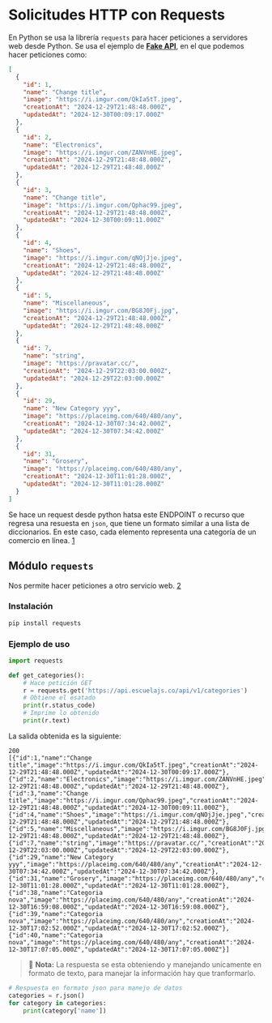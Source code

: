 # Solicitudes HTTP con Requests

En Python se usa la librería `requests` para hacer peticiones a servidores web desde Python. Se usa el ejemplo de [**Fake API**](https://fakeapi.platzi.com/), en el que podemos hacer peticiones como:

```json
[
  {
    "id": 1,
    "name": "Change title",
    "image": "https://i.imgur.com/QkIa5tT.jpeg",
    "creationAt": "2024-12-29T21:48:48.000Z",
    "updatedAt": "2024-12-30T00:09:17.000Z"
  },
  {
    "id": 2,
    "name": "Electronics",
    "image": "https://i.imgur.com/ZANVnHE.jpeg",
    "creationAt": "2024-12-29T21:48:48.000Z",
    "updatedAt": "2024-12-29T21:48:48.000Z"
  },
  {
    "id": 3,
    "name": "Change title",
    "image": "https://i.imgur.com/Qphac99.jpeg",
    "creationAt": "2024-12-29T21:48:48.000Z",
    "updatedAt": "2024-12-30T00:09:11.000Z"
  },
  {
    "id": 4,
    "name": "Shoes",
    "image": "https://i.imgur.com/qNOjJje.jpeg",
    "creationAt": "2024-12-29T21:48:48.000Z",
    "updatedAt": "2024-12-29T21:48:48.000Z"
  },
  {
    "id": 5,
    "name": "Miscellaneous",
    "image": "https://i.imgur.com/BG8J0Fj.jpg",
    "creationAt": "2024-12-29T21:48:48.000Z",
    "updatedAt": "2024-12-29T21:48:48.000Z"
  },
  {
    "id": 7,
    "name": "string",
    "image": "https://pravatar.cc/",
    "creationAt": "2024-12-29T22:03:00.000Z",
    "updatedAt": "2024-12-29T22:03:00.000Z"
  },
  {
    "id": 29,
    "name": "New Category yyy",
    "image": "https://placeimg.com/640/480/any",
    "creationAt": "2024-12-30T07:34:42.000Z",
    "updatedAt": "2024-12-30T07:34:42.000Z"
  },
  {
    "id": 31,
    "name": "Grosery",
    "image": "https://placeimg.com/640/480/any",
    "creationAt": "2024-12-30T11:01:28.000Z",
    "updatedAt": "2024-12-30T11:01:28.000Z"
  }
]
```

Se hace un request desde python hatsa este ENDPOINT o recurso que regresa una resuesta en `json`, que tiene un formato similar a una lista de diccionarios. En este caso, cada elemento representa una categoría de un comercio en línea. [1]

## Módulo `requests`

Nos permite hacer peticiones a otro servicio web. [2]

### Instalación

```sh
pip install requests
```

### Ejemplo de uso

```python
import requests

def get_categories():
    # Hace petición GET
    r = requests.get('https://api.escuelajs.co/api/v1/categories')
    # Obtiene el esatado
    print(r.status_code)
    # Imprime lo obtenido
    print(r.text)
```

<!-- Referencias -->

[1]: <https://api.escuelajs.co/api/v1/categories> "Petición GET"
[2]: <https://requests.readthedocs.io/en/latest/> "Módulo Requests"

La salida obtenida es la siguiente:

```text
200
[{"id":1,"name":"Change title","image":"https://i.imgur.com/QkIa5tT.jpeg","creationAt":"2024-12-29T21:48:48.000Z","updatedAt":"2024-12-30T00:09:17.000Z"},{"id":2,"name":"Electronics","image":"https://i.imgur.com/ZANVnHE.jpeg","creationAt":"2024-12-29T21:48:48.000Z","updatedAt":"2024-12-29T21:48:48.000Z"},{"id":3,"name":"Change title","image":"https://i.imgur.com/Qphac99.jpeg","creationAt":"2024-12-29T21:48:48.000Z","updatedAt":"2024-12-30T00:09:11.000Z"},{"id":4,"name":"Shoes","image":"https://i.imgur.com/qNOjJje.jpeg","creationAt":"2024-12-29T21:48:48.000Z","updatedAt":"2024-12-29T21:48:48.000Z"},{"id":5,"name":"Miscellaneous","image":"https://i.imgur.com/BG8J0Fj.jpg","creationAt":"2024-12-29T21:48:48.000Z","updatedAt":"2024-12-29T21:48:48.000Z"},{"id":7,"name":"string","image":"https://pravatar.cc/","creationAt":"2024-12-29T22:03:00.000Z","updatedAt":"2024-12-29T22:03:00.000Z"},{"id":29,"name":"New Category yyy","image":"https://placeimg.com/640/480/any","creationAt":"2024-12-30T07:34:42.000Z","updatedAt":"2024-12-30T07:34:42.000Z"},{"id":31,"name":"Grosery","image":"https://placeimg.com/640/480/any","creationAt":"2024-12-30T11:01:28.000Z","updatedAt":"2024-12-30T11:01:28.000Z"},{"id":38,"name":"Categoria nova","image":"https://placeimg.com/640/480/any","creationAt":"2024-12-30T16:59:08.000Z","updatedAt":"2024-12-30T16:59:08.000Z"},{"id":39,"name":"Categoria nova","image":"https://placeimg.com/640/480/any","creationAt":"2024-12-30T17:02:52.000Z","updatedAt":"2024-12-30T17:02:52.000Z"},{"id":40,"name":"Categoria nova","image":"https://placeimg.com/640/480/any","creationAt":"2024-12-30T17:07:05.000Z","updatedAt":"2024-12-30T17:07:05.000Z"}]
```

> 📝 **Nota:** La respuesta se esta obteniendo y manejando unicamente en formato de texto, para manejar la información hay que tranformarlo.

```python
# Respuesta en formato json para manejo de datos
categories = r.json()
for category in categories:
    print(category['name'])
```
